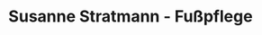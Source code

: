---
title: "Susanne Stratmann - Fußpflege"
url: /lemgo/susanne-stratmann-fusspflege/
shop: Allgemein
---
